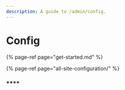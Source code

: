 ```yaml
---
description: A guide to /admin/config.
---
```


# Config

{% page-ref page="get-started.md" %}

{% page-ref page="all-site-configuration/" %}



### \*\*\*\*

